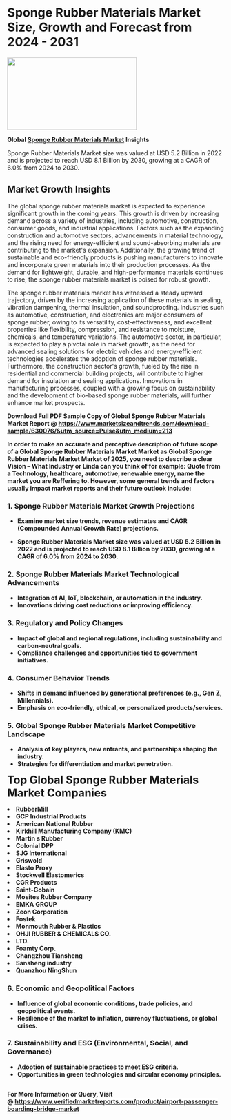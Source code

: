 <H1>Sponge Rubber Materials Market Size, Growth and Forecast from 2024 - 2031</H1><img class="aligncenter size-medium wp-image-584254" src="https://thirdeyenews.in/wp-content/uploads/2024/09/Global-Market-Research-300x168.jpeg" alt="" width="300" height="168" /><p><strong>Global&nbsp;<a href="https://www.marketsizeandtrends.com/download-sample/630076/&amp;utm_source=Pulse&amp;utm_medium=213">Sponge Rubber Materials Market</a> Insights</strong></p><p>Sponge Rubber Materials Market size was valued at USD 5.2 Billion in 2022 and is projected to reach USD 8.1 Billion by 2030, growing at a CAGR of 6.0% from 2024 to 2030.</p><p><h2>Market Growth Insights</h2> <p>The global sponge rubber materials market is expected to experience significant growth in the coming years. This growth is driven by increasing demand across a variety of industries, including automotive, construction, consumer goods, and industrial applications. Factors such as the expanding construction and automotive sectors, advancements in material technology, and the rising need for energy-efficient and sound-absorbing materials are contributing to the market's expansion. Additionally, the growing trend of sustainable and eco-friendly products is pushing manufacturers to innovate and incorporate green materials into their production processes. As the demand for lightweight, durable, and high-performance materials continues to rise, the sponge rubber materials market is poised for robust growth.</p> <p><strong></strong></p> <p>The sponge rubber materials market has witnessed a steady upward trajectory, driven by the increasing application of these materials in sealing, vibration dampening, thermal insulation, and soundproofing. Industries such as automotive, construction, and electronics are major consumers of sponge rubber, owing to its versatility, cost-effectiveness, and excellent properties like flexibility, compression, and resistance to moisture, chemicals, and temperature variations. The automotive sector, in particular, is expected to play a pivotal role in market growth, as the need for advanced sealing solutions for electric vehicles and energy-efficient technologies accelerates the adoption of sponge rubber materials. Furthermore, the construction sector's growth, fueled by the rise in residential and commercial building projects, will contribute to higher demand for insulation and sealing applications. Innovations in manufacturing processes, coupled with a growing focus on sustainability and the development of bio-based sponge rubber materials, will further enhance market prospects.</p> <p><strong></p><p><span class=""><strong>Download Full PDF Sample Copy of Global Sponge Rubber Materials Market Report</strong> @ <a href="https://www.marketsizeandtrends.com/download-sample/630076/&amp;utm_source=Pulse&amp;utm_medium=213" target="_blank">https://www.marketsizeandtrends.com/download-sample/630076/&amp;utm_source=Pulse&amp;utm_medium=213</a></span></p><p>In order to make an accurate and perceptive description of future scope of a Global&nbsp;Sponge Rubber Materials Market Market as Global&nbsp;Sponge Rubber Materials Market Market of 2025, you need to describe a clear Vision &ndash; What Industry or Linda can you think of for example: Quote from a Technology, healthcare, automotive, renewable energy, name the market you are Reffering to. However, some general trends and factors usually impact market reports and their future outlook include:</p><h3>1.&nbsp;<strong>Sponge Rubber Materials Market Growth Projections</strong></h3><ul><li>Examine market size trends, revenue estimates and CAGR (Compounded Annual Growth Rate) projections.</li><li><p>Sponge Rubber Materials Market size was valued at USD 5.2 Billion in 2022 and is projected to reach USD 8.1 Billion by 2030, growing at a CAGR of 6.0% from 2024 to 2030.</p></li></ul><h3>2.&nbsp;<strong>Sponge Rubber Materials Market Technological Advancements</strong></h3><ul><li>Integration of AI, IoT, blockchain, or automation in the industry.</li><li>Innovations driving cost reductions or improving efficiency.</li></ul><h3>3.&nbsp;<strong>Regulatory and Policy Changes</strong></h3><ul><li>Impact of global and regional regulations, including sustainability and carbon-neutral goals.</li><li>Compliance challenges and opportunities tied to government initiatives.</li></ul><h3>4.&nbsp;<strong>Consumer Behavior Trends</strong></h3><ul><li>Shifts in demand influenced by generational preferences (e.g., Gen Z, Millennials).</li><li>Emphasis on eco-friendly, ethical, or personalized products/services.</li></ul><h3>5.&nbsp;<strong>Global Sponge Rubber Materials Market Competitive Landscape</strong></h3><ul><li>Analysis of key players, new entrants, and partnerships shaping the industry.</li><li>Strategies for differentiation and market penetration.</li></ul><p data-pm-slice="1 1 []"><span style="color: inherit; font-family: inherit; font-size: 25px;">Top Global Sponge Rubber Materials Market Companies</span></p><div class="" data-test-id=""><p><li>RubberMill</li><li> GCP Industrial Products</li><li> American National Rubber</li><li> Kirkhill Manufacturing Company (KMC)</li><li> Martin s Rubber</li><li> Colonial DPP</li><li> SJG International</li><li> Griswold</li><li> Elasto Proxy</li><li> Stockwell Elastomerics</li><li> CGR Products</li><li> Saint-Gobain</li><li> Mosites Rubber Company</li><li> EMKA GROUP</li><li> Zeon Corporation</li><li> Fostek</li><li> Monmouth Rubber & Plastics</li><li> OHJI RUBBER & CHEMICALS CO.</li><li> LTD.</li><li> Foamty Corp.</li><li> Changzhou Tiansheng</li><li> Sansheng industry</li><li> Quanzhou NingShun</li></p></div><h3>6.&nbsp;<strong>Economic and Geopolitical Factors</strong></h3><ul><li>Influence of global economic conditions, trade policies, and geopolitical events.</li><li>Resilience of the market to inflation, currency fluctuations, or global crises.</li></ul><h3>7.&nbsp;<strong>Sustainability and ESG (Environmental, Social, and Governance)</strong></h3><ul><li>Adoption of sustainable practices to meet ESG criteria.</li><li>Opportunities in green technologies and circular economy principles.</li></ul><h2><strong style="font-size: 14px;">For More Information or Query, Visit @&nbsp;</strong><a style="background-color: #ffffff; font-size: 14px;" href="https://www.marketsizeandtrends.com/report/sponge-rubber-materials-market/" target="_blank">https://www.verifiedmarketreports.com/product/airport-passenger-boarding-bridge-market</a></h2>
